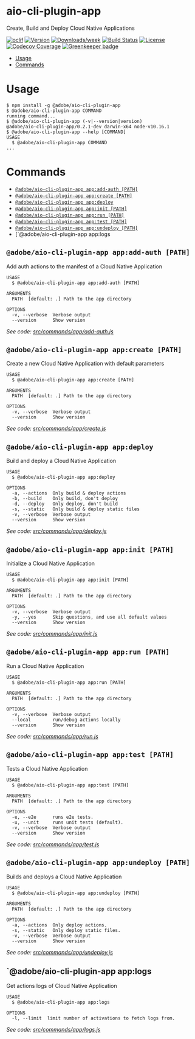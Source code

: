 aio-cli-plugin-app
==================

Create, Build and Deploy Cloud Native Applications

[![oclif](https://img.shields.io/badge/cli-oclif-brightgreen.svg)](https://oclif.io)
[![Version](https://img.shields.io/npm/v/aio-cli-plugin-app.svg)](https://npmjs.org/package/@adobe/aio-cli-plugin-app)
[![Downloads/week](https://img.shields.io/npm/dw/aio-cli-plugin-app.svg)](https://npmjs.org/package/@adobe/aio-cli-plugin-app)
[![Build Status](https://travis-ci.org/adobe/aio-cli-plugin-app.svg?branch=master)](https://travis-ci.org/adobe/aio-cli-plugin-app)
[![License](https://img.shields.io/badge/License-Apache%202.0-blue.svg)](https://opensource.org/licenses/Apache-2.0)
[![Codecov Coverage](https://img.shields.io/codecov/c/github/adobe/aio-cli-plugin-app/master.svg?style=flat-square)](https://codecov.io/gh/adobe/aio-cli-plugin-app/)
[![Greenkeeper badge](https://badges.greenkeeper.io/adobe/aio-cli-plugin-app.svg)](https://greenkeeper.io/)

<!-- toc -->
* [Usage](#usage)
* [Commands](#commands)
<!-- tocstop -->
# Usage
<!-- usage -->
```sh-session
$ npm install -g @adobe/aio-cli-plugin-app
$ @adobe/aio-cli-plugin-app COMMAND
running command...
$ @adobe/aio-cli-plugin-app (-v|--version|version)
@adobe/aio-cli-plugin-app/0.2.1-dev darwin-x64 node-v10.16.1
$ @adobe/aio-cli-plugin-app --help [COMMAND]
USAGE
  $ @adobe/aio-cli-plugin-app COMMAND
...
```
<!-- usagestop -->
# Commands
<!-- commands -->
* [`@adobe/aio-cli-plugin-app app:add-auth [PATH]`](#adobeaio-cli-plugin-app-appadd-auth-path)
* [`@adobe/aio-cli-plugin-app app:create [PATH]`](#adobeaio-cli-plugin-app-appcreate-path)
* [`@adobe/aio-cli-plugin-app app:deploy`](#adobeaio-cli-plugin-app-appdeploy)
* [`@adobe/aio-cli-plugin-app app:init [PATH]`](#adobeaio-cli-plugin-app-appinit-path)
* [`@adobe/aio-cli-plugin-app app:run [PATH]`](#adobeaio-cli-plugin-app-apprun-path)
* [`@adobe/aio-cli-plugin-app app:test [PATH]`](#adobeaio-cli-plugin-app-apptest-path)
* [`@adobe/aio-cli-plugin-app app:undeploy [PATH]`](#adobeaio-cli-plugin-app-appundeploy-path)
* [`@adobe/aio-cli-plugin-app app:logs

## `@adobe/aio-cli-plugin-app app:add-auth [PATH]`

Add auth actions to the manifest of a Cloud Native Application

```
USAGE
  $ @adobe/aio-cli-plugin-app app:add-auth [PATH]

ARGUMENTS
  PATH  [default: .] Path to the app directory

OPTIONS
  -v, --verbose  Verbose output
  --version      Show version
```

_See code: [src/commands/app/add-auth.js](https://github.com/adobe/aio-cli-plugin-app/blob/v0.2.1-dev/src/commands/app/add-auth.js)_

## `@adobe/aio-cli-plugin-app app:create [PATH]`

Create a new Cloud Native Application with default parameters

```
USAGE
  $ @adobe/aio-cli-plugin-app app:create [PATH]

ARGUMENTS
  PATH  [default: .] Path to the app directory

OPTIONS
  -v, --verbose  Verbose output
  --version      Show version
```

_See code: [src/commands/app/create.js](https://github.com/adobe/aio-cli-plugin-app/blob/v0.2.1-dev/src/commands/app/create.js)_

## `@adobe/aio-cli-plugin-app app:deploy`

Build and deploy a Cloud Native Application

```
USAGE
  $ @adobe/aio-cli-plugin-app app:deploy

OPTIONS
  -a, --actions  Only build & deploy actions
  -b, --build    Only build, don't deploy
  -d, --deploy   Only deploy, don't build
  -s, --static   Only build & deploy static files
  -v, --verbose  Verbose output
  --version      Show version
```

_See code: [src/commands/app/deploy.js](https://github.com/adobe/aio-cli-plugin-app/blob/v0.2.1-dev/src/commands/app/deploy.js)_

## `@adobe/aio-cli-plugin-app app:init [PATH]`

Initialize a Cloud Native Application

```
USAGE
  $ @adobe/aio-cli-plugin-app app:init [PATH]

ARGUMENTS
  PATH  [default: .] Path to the app directory

OPTIONS
  -v, --verbose  Verbose output
  -y, --yes      Skip questions, and use all default values
  --version      Show version
```

_See code: [src/commands/app/init.js](https://github.com/adobe/aio-cli-plugin-app/blob/v0.2.1-dev/src/commands/app/init.js)_

## `@adobe/aio-cli-plugin-app app:run [PATH]`

Run a Cloud Native Application

```
USAGE
  $ @adobe/aio-cli-plugin-app app:run [PATH]

ARGUMENTS
  PATH  [default: .] Path to the app directory

OPTIONS
  -v, --verbose  Verbose output
  --local        run/debug actions locally
  --version      Show version
```

_See code: [src/commands/app/run.js](https://github.com/adobe/aio-cli-plugin-app/blob/v0.2.1-dev/src/commands/app/run.js)_

## `@adobe/aio-cli-plugin-app app:test [PATH]`

Tests a Cloud Native Application

```
USAGE
  $ @adobe/aio-cli-plugin-app app:test [PATH]

ARGUMENTS
  PATH  [default: .] Path to the app directory

OPTIONS
  -e, --e2e      runs e2e tests.
  -u, --unit     runs unit tests (default).
  -v, --verbose  Verbose output
  --version      Show version
```

_See code: [src/commands/app/test.js](https://github.com/adobe/aio-cli-plugin-app/blob/v0.2.1-dev/src/commands/app/test.js)_

## `@adobe/aio-cli-plugin-app app:undeploy [PATH]`

Builds and deploys a Cloud Native Application

```
USAGE
  $ @adobe/aio-cli-plugin-app app:undeploy [PATH]

ARGUMENTS
  PATH  [default: .] Path to the app directory

OPTIONS
  -a, --actions  Only deploy actions.
  -s, --static   Only deploy static files.
  -v, --verbose  Verbose output
  --version      Show version
```

_See code: [src/commands/app/undeploy.js](https://github.com/adobe/aio-cli-plugin-app/blob/v0.2.1-dev/src/commands/app/undeploy.js)_

## `@adobe/aio-cli-plugin-app app:logs

Get actions logs of Cloud Native Application

```
USAGE
  $ @adobe/aio-cli-plugin-app app:logs

OPTIONS
  -l, --limit  limit number of activations to fetch logs from.
```

_See code: [src/commands/app/logs.js](https://github.com/adobe/aio-cli-plugin-app/blob/v0.2.1-dev/src/commands/app/logs.js)_

<!-- commandsstop -->
